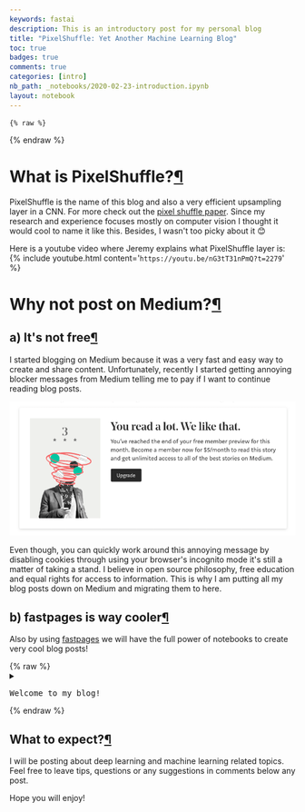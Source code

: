 ```yaml
---
keywords: fastai
description: This is an introductory post for my personal blog
title: "PixelShuffle: Yet Another Machine Learning Blog"
toc: true 
badges: true
comments: true
categories: [intro]
nb_path: _notebooks/2020-02-23-introduction.ipynb
layout: notebook
---
```


<!--
#################################################
### THIS FILE WAS AUTOGENERATED! DO NOT EDIT! ###
#################################################
# file to edit: _notebooks/2020-02-23-introduction.ipynb
-->

<div class="container" id="notebook-container">
        
    {% raw %}
    
<div class="cell border-box-sizing code_cell rendered">

</div>
    {% endraw %}

<div class="cell border-box-sizing text_cell rendered"><div class="inner_cell">
<div class="text_cell_render border-box-sizing rendered_html">
<h1 id="What-is-PixelShuffle?">What is PixelShuffle?<a class="anchor-link" href="#What-is-PixelShuffle?">&#182;</a></h1>
</div>
</div>
</div>
<div class="cell border-box-sizing text_cell rendered"><div class="inner_cell">
<div class="text_cell_render border-box-sizing rendered_html">
<p>PixelShuffle is the name of this blog and also a very efficient upsampling layer in a CNN. For more check out the <a href="https://arxiv.org/pdf/1609.05158.pdf">pixel shuffle paper</a>. Since my research and experience focuses mostly on computer vision I thought it would cool to name it like this. Besides, I wasn't too picky about it 😊</p>

</div>
</div>
</div>
<div class="cell border-box-sizing text_cell rendered"><div class="inner_cell">
<div class="text_cell_render border-box-sizing rendered_html">
<p>Here is a youtube video where Jeremy explains what PixelShuffle layer is:
{% include youtube.html content='<code>https://youtu.be/nG3tT31nPmQ?t=2279</code>' %}</p>

</div>
</div>
</div>
<div class="cell border-box-sizing text_cell rendered"><div class="inner_cell">
<div class="text_cell_render border-box-sizing rendered_html">
<h1 id="Why-not-post-on-Medium?">Why not post on Medium?<a class="anchor-link" href="#Why-not-post-on-Medium?">&#182;</a></h1>
</div>
</div>
</div>
<div class="cell border-box-sizing text_cell rendered"><div class="inner_cell">
<div class="text_cell_render border-box-sizing rendered_html">
<h2 id="a)-It's-not-free">a) It's not free<a class="anchor-link" href="#a)-It's-not-free">&#182;</a></h2>
</div>
</div>
</div>
<div class="cell border-box-sizing text_cell rendered"><div class="inner_cell">
<div class="text_cell_render border-box-sizing rendered_html">
<p>I started blogging on Medium because it was a very fast and easy way to create and share content. Unfortunately, recently I started getting annoying blocker messages from Medium telling me to pay if I want to continue reading blog posts.</p>

</div>
</div>
</div>
<div class="cell border-box-sizing text_cell rendered"><div class="inner_cell">
<div class="text_cell_render border-box-sizing rendered_html">
<p><img src="/images/copied_from_nb/images/you_read_alot.png" alt=""></p>

</div>
</div>
</div>
<div class="cell border-box-sizing text_cell rendered"><div class="inner_cell">
<div class="text_cell_render border-box-sizing rendered_html">
<p>Even though, you can quickly work around this annoying message by disabling cookies through using your browser's incognito mode it's still a matter of taking a stand. I believe in open source philosophy, free education and equal rights for access to information. This is why I am putting all my blog posts down on Medium and migrating them to here.</p>

</div>
</div>
</div>
<div class="cell border-box-sizing text_cell rendered"><div class="inner_cell">
<div class="text_cell_render border-box-sizing rendered_html">
<h2 id="b)-fastpages-is-way-cooler">b) fastpages is way cooler<a class="anchor-link" href="#b)-fastpages-is-way-cooler">&#182;</a></h2>
</div>
</div>
</div>
<div class="cell border-box-sizing text_cell rendered"><div class="inner_cell">
<div class="text_cell_render border-box-sizing rendered_html">
<p>Also by using <a href="https://github.com/fastai/fastpages">fastpages</a> we will have the full power of notebooks to create very cool blog posts!</p>

</div>
</div>
</div>
    {% raw %}
    
<div class="cell border-box-sizing code_cell rendered">
<details class="description">
      <summary class="btn btn-sm" data-open="Hide Code" data-close="Show Code"></summary>
        <p><div class="input">

<div class="inner_cell">
    <div class="input_area">
<div class=" highlight hl-ipython3"><pre><span></span><span class="c1">#collapse</span>
<span class="nb">print</span><span class="p">(</span><span class="s2">&quot;Welcome to my blog!&quot;</span><span class="p">)</span>
</pre></div>

    </div>
</div>
</div>
</p>
    </details>
<div class="output_wrapper">
<div class="output">

<div class="output_area">

<div class="output_subarea output_stream output_stdout output_text">
<pre>Welcome to my blog!
</pre>
</div>
</div>

</div>
</div>

</div>
    {% endraw %}

<div class="cell border-box-sizing text_cell rendered"><div class="inner_cell">
<div class="text_cell_render border-box-sizing rendered_html">
<h2 id="What-to-expect?">What to expect?<a class="anchor-link" href="#What-to-expect?">&#182;</a></h2>
</div>
</div>
</div>
<div class="cell border-box-sizing text_cell rendered"><div class="inner_cell">
<div class="text_cell_render border-box-sizing rendered_html">
<p>I will be posting about deep learning and machine learning related topics. Feel free to leave tips, questions or any suggestions in comments below any post.</p>
<p>Hope you will enjoy!</p>

</div>
</div>
</div>
</div>
 

